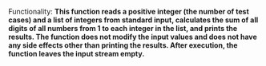 Functionality: **This function reads a positive integer (the number of test cases) and a list of integers from standard input, calculates the sum of all digits of all numbers from 1 to each integer in the list, and prints the results. The function does not modify the input values and does not have any side effects other than printing the results. After execution, the function leaves the input stream empty.**
